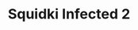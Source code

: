 ---
slug: squidki-infected-2-437
title: Squidki Infected 2
description: "Squidki Infected 2 is an exciting online game. Play for free directly in your browser!"
icon: /images/new_mods/Sprunki Infected 2.png
url: https://wowtbc.net/sprunkin/sprunki-infected2/index.html
previewImage: /images/new_mods/Sprunki Infected 2.png
type: new mods

# SEO配置
seo:
  title: "Squidki Infected 2 - Play Free Online Game | Fun Browser Games"
  description: "Squidki Infected 2 - Play this fun online game for free in your browser. No download required!"
  ogImage: "/images/new_mods/Sprunki Infected 2.png"
  keywords: "squidki-infected-2-437, online game, browser game, free game, new mods game, play online"

videoUrls:
  - https://www.youtube.com/embed/example1
  - https://www.youtube.com/embed/example2

whyPlay:
  title: "Why Play Squidki Infected 2?"
  items:
    - "Immersive Gameplay: Squidki Infected 2 offers an engaging and immersive gaming experience that will keep you entertained for hours"
    - "Challenging Levels: Test your skills with increasingly difficult challenges and obstacles"
    - "Beautiful Graphics: Enjoy stunning visuals and smooth animations that bring the game world to life"
    - "Regular Updates: New content and features are added regularly to keep the game fresh and exciting"
    - "Free to Play: Experience all the fun without spending a penny"
    - "Community Features: Connect with other players, share strategies, and compete for high scores"
    - "Cross-Platform: Play on any device with a web browser, no downloads required"

features:
  title: "Key Features of Squidki Infected 2"
  image: "/images/new_mods/Sprunki Infected 2.png"
  items:
    - "Intuitive Controls: Easy to learn controls make Squidki Infected 2 accessible for players of all skill levels"
    - "Multiple Game Modes: Enjoy various gameplay options that provide different challenges and experiences"
    - "Character Customization: Personalize your gaming experience with unique characters and items"
    - "Achievement System: Complete special tasks to earn rewards and recognition"
    - "Leaderboards: Compete with players worldwide and see who can achieve the highest scores"

characteristics:
  title: "Game Characteristics"
  image: "/images/new_mods/Sprunki Infected 2.png"
  items:
    - "Genre: New mods game with elements of strategy and skill"
    - "Difficulty: Suitable for both casual gamers and those seeking a challenge"
    - "Play Time: Quick sessions or extended gameplay, depending on your preference"
    - "Art Style: Vibrant and engaging visuals that enhance the gaming experience"
    - "Sound Design: Immersive audio that complements the gameplay perfectly"

info: "Squidki Infected 2 is an exciting online game that offers players a unique and engaging gaming experience. With its intuitive controls, stunning visuals, and challenging gameplay, Squidki Infected 2 provides hours of entertainment for players of all ages and skill levels. Whether you're looking for a quick gaming session during a break or an extended play session, Squidki Infected 2 delivers an immersive experience that will keep you coming back for more. The game features multiple levels of increasing difficulty, ensuring that players are constantly challenged as they progress. With regular updates adding new content and features, Squidki Infected 2 remains fresh and exciting, providing endless entertainment options for its growing community of players."

howToPlayIntro: "Welcome to Squidki Infected 2! This guide will walk you through the basics and help you master the game. Whether you're a beginner or looking to improve your skills, these tips and instructions will enhance your gaming experience."

howToPlaySteps:
  - title: "Getting Started"
    description: "Begin your Squidki Infected 2 adventure by familiarizing yourself with the controls. Use your keyboard or mouse to navigate through the game interface. The tutorial will guide you through the basic mechanics and help you understand the objectives."
  - title: "Understanding the Objectives"
    description: "In Squidki Infected 2, your main goal is to progress through levels by completing specific objectives. Each level presents unique challenges that require different strategies and approaches."
  - title: "Mastering the Controls"
    description: "Practice using the controls to improve your precision and reaction time. Squidki Infected 2 requires quick reflexes and strategic thinking to overcome obstacles and defeat opponents."
  - title: "Utilizing Power-ups"
    description: "Collect power-ups throughout the game to enhance your abilities and overcome difficult challenges. Each power-up offers unique advantages that can be crucial for success."
  - title: "Developing Strategies"
    description: "As you progress in Squidki Infected 2, develop effective strategies for different scenarios. Analyze patterns, anticipate challenges, and adapt your approach to maximize your performance."

faq:
  title: "Frequently Asked Questions about Squidki Infected 2"
  items:
    - question: "Is Squidki Infected 2 free to play?"
      answer: "Yes, Squidki Infected 2 is completely free to play directly in your web browser. No downloads or purchases are required to enjoy the full game experience."
    - question: "Can I play Squidki Infected 2 on mobile devices?"
      answer: "Yes, Squidki Infected 2 is optimized for both desktop and mobile play. You can enjoy the game on any device with a web browser and internet connection."
    - question: "Are there any in-game purchases?"
      answer: "While Squidki Infected 2 is free to play, there may be optional in-game purchases available for cosmetic items or additional features that don't affect core gameplay."
    - question: "How often is Squidki Infected 2 updated?"
      answer: "The developers regularly update Squidki Infected 2 with new content, features, and improvements based on player feedback and game performance."
    - question: "Can I play Squidki Infected 2 offline?"
      answer: "Currently, Squidki Infected 2 requires an internet connection to play as it's a browser-based online game."
    - question: "Is Squidki Infected 2 suitable for children?"
      answer: "Yes, Squidki Infected 2 is designed to be family-friendly and suitable for players of all ages."
    - question: "How do I report bugs or issues?"
      answer: "If you encounter any problems while playing Squidki Infected 2, you can report them through the game's support page or contact the developers directly through their website."
    - question: "Still Have Questions?"
      answer: "If you have additional questions about Squidki Infected 2 that aren't covered in this FAQ, please visit our support center or contact our customer service team for assistance."
---